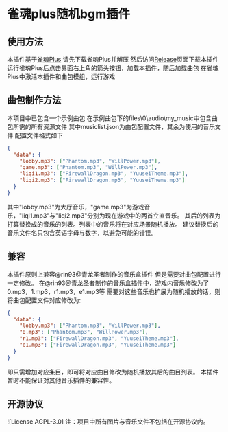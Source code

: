 # 雀魂plus随机bgm插件
## 使用方法
本插件基于[雀魂Plus](https://github.com/MajsoulPlus/majsoul-plus)
请先下载雀魂Plus并解压
然后访问[Release](https://github.com/Rococoscarlet/random_music_plugin_for_majsoul_plus/releases)页面下载本插件
运行雀魂Plus后点击界面右上角的箭头按钮，加载本插件，随后加载曲包
在雀魂Plus中激活本插件和曲包模组，运行游戏
## 曲包制作方法
本项目中已包含一个示例曲包
在示例曲包下的files\0\audio\my_music中包含曲包所需的所有资源文件
其中musiclist.json为曲包配置文件，其余为使用的音乐文件
配置文件格式如下
```json
{
  "data": {
    "lobby.mp3": ["Phantom.mp3", "WillPower.mp3"],
    "game.mp3": ["Phantom.mp3", "WillPower.mp3"],
    "liqi1.mp3": ["FirewallDragon.mp3", "YuuseiTheme.mp3"],
    "liqi2.mp3": ["FirewallDragon.mp3", "YuuseiTheme.mp3"]
  }
}
```
其中"lobby.mp3"为大厅音乐，"game.mp3"为游戏音乐，"liqi1.mp3"与"liqi2.mp3"分别为现在游戏中的两首立直音乐。
其后的列表为打算替换成的音乐的列表。列表中的音乐将在对应场景随机播放。
建议替换后的音乐文件名只包含英语字母与数字，以避免可能的错误。
## 兼容
本插件原则上兼容@rin93@青龙圣者制作的音乐盒插件
但是需要对曲包配置进行一定修改。
在@rin93@青龙圣者制作的音乐盒插件中，游戏内音乐修改为了0.mp3，1.mp3，r1.mp3，e1.mp3等
需要对这些音乐也扩展为随机播放的话，则将曲包配置文件对应修改为:
```json
{
  "data": {
    "lobby.mp3": ["Phantom.mp3", "WillPower.mp3"],
    "0.mp3": ["Phantom.mp3", "WillPower.mp3"],
    "r1.mp3": ["FirewallDragon.mp3", "YuuseiTheme.mp3"],
    "e1.mp3": ["FirewallDragon.mp3", "YuuseiTheme.mp3"]
  }
}
```
即只需增加对应条目，即可将对应曲目修改为随机播放其后的曲目列表。
本插件暂时不能保证对其他音乐插件的兼容性。
## 开源协议
![License AGPL-3.0]
注：项目中所有图片与音乐文件不包括在开源协议内。
